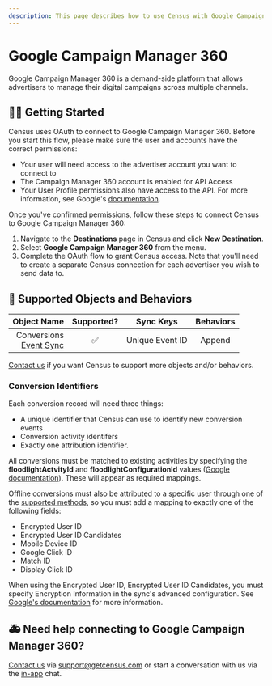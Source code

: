 ```yaml
---
description: This page describes how to use Census with Google Campaign Manager 360.
---
```


# Google Campaign Manager 360

Google Campaign Manager 360 is a demand-side platform that allows advertisers to manage their digital campaigns across multiple channels.

## 🏃‍♀️ Getting Started

Census uses OAuth to connect to Google Campaign Manager 360. Before you start this flow, please make sure the user and accounts have the correct permissions:
- Your user will need access to the advertiser account you want to connect to
- The Campaign Manager 360 account is enabled for API Access
- Your User Profile permissions also have access to the API.
For more information, see Google's [documentation](https://developers.google.com/doubleclick-advertisers/getting_started).

Once you've confirmed permissions, follow these steps to connect Census to Google Campaign Manager 360:
1. Navigate to the **Destinations** page in Census and click **New Destination**.
2. Select **Google Campaign Manager 360** from the menu.
3. Complete the OAuth flow to grant Census access. Note that you'll need to create a separate Census connection for each advertiser you wish to send data to.

## 🔀 Supported Objects and Behaviors

| **Object Name** | **Supported?** | **Sync Keys**  | **Behaviors**  |
| --------------: | :------------: | :------------: | :------------: |
| Conversions <br> [Event Sync](/basics/data-models-and-entities/defining-source-data/events#defining-event-syncs)         |        ✅      | Unique Event ID | Append         |

[Contact us](mailto:support@getcensus.com) if you want Census to support more objects and/or behaviors.

### Conversion Identifiers

Each conversion record will need three things:
- A unique identifier that Census can use to identify new conversion events
- Conversion activity identifers
- Exactly one attribution identifier.

All conversions must be matched to existing activities by specifying the **floodlightActvityId** and **floodlightConfigurationId** values ([Google documentation](https://developers.google.com/doubleclick-advertisers/guides/conversions_overview#match_conversions_to_activities)). These will appear as required mappings.

Offline conversions must also be attributed to a specific user through one of the [supported methods](https://developers.google.com/doubleclick-advertisers/guides/conversions_overview#match_conversions_to_activities), so you must add a mapping to exactly one of the following fields:
- Encrypted User ID
- Encrypted User ID Candidates
- Mobile Device ID
- Google Click ID
- Match ID
- Display Click ID

When using the Encrypted User ID, Encrypted User ID Candidates, you must specify Encryption Information in the sync's advanced configuration. See [Google's documentation](https://developers.google.com/doubleclick-advertisers/guides/conversions_upload#specify_encryption_info) for more information.


## 🚑 Need help connecting to Google Campaign Manager 360?

[Contact us](mailto:support@getcensus.com) via support@getcensus.com or start a conversation with us via the [in-app](https://app.getcensus.com) chat.
